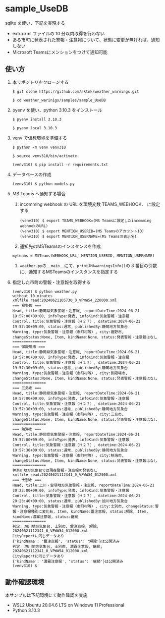 # sample_UseDB

sqlite を使い、下記を実現する

- extra.xml ファイルの 10 分以内取得を行わない
- ある市町に発表された警報・注意報について、状態に変更が無ければ、通知しない
- Microsoft Teamsにメンションをつけて通知可能

## 使い方

1. 本リポジトリをクローンする

   ```
   $ git clone https://github.com/aktnk/weather_warnings.git

   $ cd weather_warinigs/samples/sample_UseDB
   ```

1. pyenv を使い、python 3.10.3 をインストール

   ```
   $ pyenv install 3.10.3

   $ pyenv local 3.10.3
   ```

1. venv で仮想環境を準備する

   ```
   $ python -m venv venv310

   $ source venv310/bin/activate

   (venv310) $ pip install -r requirements.txt
   ```

1. データベースの作成

   ```
   (venv310) $ python models.py
   ```

1. MS Teams へ通知する場合

   1. incomming webhook の URL を環境変数 TEAMS_WEBHOOK、 に設定する

      ```
      (venv310) $ export TEAMS_WEBHOOK=(MS Teamsに設定したincomming webhookのURL)
      (venv310) $ export MENTION_USERID=(MS TeamsのアカウントID)
      (venv310) $ export MENTION_USERNAME=(MS Teamsの表示名)
      ```

   1. 通知先のMSTeamsのインスタンスを作成

     ```
     myteams = MSTeams(WEBHOOK_URL, MENTION_USERID, MENTION_USERNAME)
     ```
     
   1. `weather.py`の`__main__`にて、`printJMAwarningsInfo()`の 3 番目の引数に、通知するMSTeamsのインスタンスを指定する

1. 指定した市町の警報・注意報を取得する

   ```
   (venv310) $ python weather.py
   without 10 minutes
   xmlfile read:20240621105730_0_VPWW54_220000.xml
   === 裾野市 ===
   Head, title:静岡県気象警報・注意報, reportDateTime:2024-06-21 19:57:00+09:00, infoType:発表, infoKind:気象警報・注意報
   Control, title:気象警報・注意報（Ｈ２７）, datetime:2024-06-21 19:57:30+09:00, status:通常, publishedBy:静岡地方気象台
   Warning, type:気象警報・注意報（市町村等）, city:裾野市, changeStatus:None, Item, kindName:None, status:発表警報・注意報はなし
   ===============
   === 御殿場市 ===
   Head, title:静岡県気象警報・注意報, reportDateTime:2024-06-21 19:57:00+09:00, infoType:発表, infoKind:気象警報・注意報
   Control, title:気象警報・注意報（Ｈ２７）, datetime:2024-06-21 19:57:30+09:00, status:通常, publishedBy:静岡地方気象台
   Warning, type:気象警報・注意報（市町村等）, city:御殿場市, changeStatus:None, Item, kindName:None, status:発表警報・注意報はなし
   ===============
   === 三島市 ===
   Head, title:静岡県気象警報・注意報, reportDateTime:2024-06-21 19:57:00+09:00, infoType:発表, infoKind:気象警報・注意報
   Control, title:気象警報・注意報（Ｈ２７）, datetime:2024-06-21 19:57:30+09:00, status:通常, publishedBy:静岡地方気象台
   Warning, type:気象警報・注意報（市町村等）, city:三島市, changeStatus:None, Item, kindName:None, status:発表警報・注意報はなし
   ===============
   === 熱海市 ===
   Head, title:静岡県気象警報・注意報, reportDateTime:2024-06-21 19:57:00+09:00, infoType:発表, infoKind:気象警報・注意報
   Control, title:気象警報・注意報（Ｈ２７）, datetime:2024-06-21 19:57:30+09:00, status:通常, publishedBy:静岡地方気象台
   Warning, type:気象警報・注意報（市町村等）, city:熱海市, changeStatus:None, Item, kindName:None, status:発表警報・注意報はなし
   ===============
   神奈川地方気象台では現在警報・注意報の発表なし
   xmlfile read:20240621112341_0_VPWW54_012000.xml
   === 士別市 ===
   Head, title:上川・留萌地方気象警報・注意報, reportDateTime:2024-06-21 20:23:00+09:00, infoType:発表, infoKind:気象警報・注意報
   Control, title:気象警報・注意報（Ｈ２７）, datetime:2024-06-21 20:23:40+09:00, status:通常, publishedBy:旭川地方気象台
   Warning, type:気象警報・注意報（市町村等）, city:士別市, changeStatus:警報・注意報種別に変化有, Item, kindName:雷注意報, status:解除, Item, kindName:濃霧注意報, status:継続
   ===============
   判定: 旭川地方気象台, 士別市, 雷注意報, 解除, 20240621112341_0_VPWW54_012000.xml
   CityReportに同じデータあり
   {'kindName': '雷注意報', 'status': '解除'}は公開済み
   判定: 旭川地方気象台, 士別市, 濃霧注意報, 継続, 20240621112341_0_VPWW54_012000.xml
   CityReportに同じデータあり
   {'kindName': '濃霧注意報', 'status': '継続'}は公開済み
   (venv310) $
   ```

## 動作確認環境

本サンプルは下記環境にて動作確認を実施

- WSL2 Ubuntu 20.04.6 LTS on Windows 11 Professional
- Python 3.10.3
